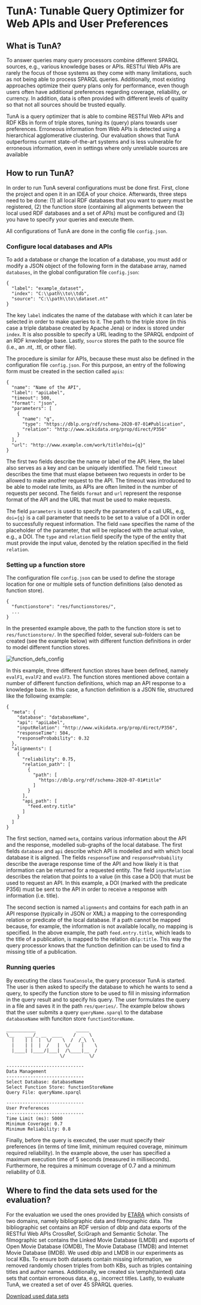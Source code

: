 # TunA: Tunable Query Optimizer for Web APIs and User Preferences

## What is TunA?
To answer queries many query processors combine different SPARQL sources, e.g., various knowledge bases or APIs. RESTful Web APIs are rarely the focus of those systems as they come with many limitations, such as not being able to process SPARQL queries. Additionally, most existing approaches optimize their query plans only for performance, even though users often have additional preferences regarding coverage, reliability, or currency. In addition, data is often provided with different levels of quality so that not all sources should be trusted equally.

TunA is a query optimizer that is able to combine RESTful Web APIs and RDF KBs in form of triple stores, tuning its (query) plans towards user preferences. Erroneous information from Web APIs is detected using a hierarchical agglomerative clustering. Our evaluation shows that TunA outperforms current state-of-the-art systems and is less vulnerable for erroneous information, even in settings where only unreliable sources are available

## How to run TunA?
In order to run TunA several configurations must be done first. First, clone the project and open it in an IDEA of your choice. Afterwards, three steps need to be done: (1) all local RDF databases that you want to query must be registered, (2) the function store (containing all alignments between the local used RDF databases and a set of APIs) must be configured and (3) you have to specify your queries and execute them.

All configurations of TunA are done in the config file `config.json`.

### Configure local databases and APIs
To add a database or change the location of a database, you must add or modify a JSON object of the following form in the database array, named `databases`, in the global configuration file `config.json`:

```
{
  "label": "example_dataset",
  "index": "C:\\path\\to\\tdb",
  "source": "C:\\path\\to\\dataset.nt"
}
```

The key `label` indicates the name of the database with which it can later be selected in order to make queries to it. The path to the triple store (in this case a triple database created by Apache Jena) or index is stored under `index`. It is also possible to specify a URL leading to the SPARQL endpoint of an RDF knwoledge base. Lastly, `source` stores the path to the source file (i.e., an .nt, .ttl, or other file).

The procedure is similar for APIs, because these must also be defined in the configuration file `config.json`. For this purpose, an entry of the following form must be created in the section called `apis`:

```
{
  "name": "Name of the API",
  "label": "apiLabel",
  "timeout": 500,
  "format": "json",
  "parameters": [
    {
      "name": "q",
      "type": "https://dblp.org/rdf/schema-2020-07-01#Publication",
      "relation": "http://www.wikidata.org/prop/direct/P356"
    }
  ],
  "url": "http://www.example.com/work/title?doi={q}"
}
```

The first two fields describe the name or label of the API. Here, the label also serves as a key and can be uniquely identified. The field `timeout` describes the time that must elapse between two requests in order to be allowed to make another request to the API. The timeout was introduced to be able to model rate limits, as APIs are often limited in the number of requests per second. The fields `format` and `url` represent the response format of the API and the URL that must be used to make requests.

The field `parameters` is used to specify the parameters of a call URL, e.g, `doi={q}` is a call parameter that needs to be set to a value of a DOI in order to successfully request information. The field `name` specifies the name of the placeholder of the parameter, that will be replaced with the actual value, e.g., a DOI. The `type` and `relation` field specify the type of the entity that must provide the input value, denoted by the relation specified in the field `relation`.

### Setting up a function store
The configuration file `config.json` can be used to define the storage location for one or multiple sets of function definitions (also denoted as function store).

```
{
  "functionstore": "res/functionstores/",
  ...
}
```

In the presented example above, the path to the function store is set to `res/functionstore/`. In the specified folder, several sub-folders can be created (see the example below) with different function definitions in order to model different function stores.

![function_defs_config](https://user-images.githubusercontent.com/120786910/210748228-89a0e146-d9d7-469b-9257-3f2a9a56ac8a.JPG)

In this example, three different function stores have been defined, namely `evalF1`, `evalF2` and `evalF3`. The function stores mentioned above contain a number of different function definitions, which map an API response to a knowledge base. In this case, a function definition is a JSON file, structured like the following example:

```
{
  "meta": {
    "database": "databaseName",
    "api": "apiLabel",
    "inputRelation": "http://www.wikidata.org/prop/direct/P356",
    "responseTime": 504,
    "responseProbability": 0.32
  },
  "alignments": [
    {
      "reliability": 0.75,
      "relation_path": [
        {
          "path": [
            "https://dblp.org/rdf/schema-2020-07-01#title"
          ]
        }
      ],
      "api_path": [
        "feed.entry.title"
      ]
    }
  ]
}

```

The first section, named `meta`, contains various information about the API and the response, modelled sub-graphs of the local database. The first fields `database` and `api` describe which API is modelled and with which local database it is aligned. The fields `responseTime` and `responseProbability` describe the average response time of the API and how likely it is that information can be returned for a requested entity. The field `inputRelation` describes the relation that points to a value (in this case a DOI) that must be used to request an API. In this example, a DOI (marked with the predicate P356) must be sent to the API in order to receive a response with information (i.e. title).

The second section is named `alignments` and contains for each path in an API response (typically in JSON or XML) a mapping to the corresponding relation or predicate of the local database. If a path cannot be mapped because, for example, the information is not available locally, no mapping is specified. In the above example, the path `feed.entry.title`, which leads to the title of a publication, is mapped to the relation `dblp:title`. This way the query processor knows that the function definition can be used to find a missing title of a publication.

### Running queries
By executing the class `TunaConsole`, the query processor TunA is started. The user is then asked to specify the database to which he wants to send a query, to specify the function store to be used to fill in missing information in the query result and to specify his query. The user formulates the query in a file and saves it in the path `res/queries/`. The example below shows that the user submits a query `queryName.sparql` to the database `databaseName` with funciton store `functionStoreName`.

```
___________               _____   
\__    ___/_ __  ____    /  _  \  
  |    | |  |  \/    \  /  /_\  \ 
  |    | |  |  /   |  \/    |    \
  |____| |____/|___|  /\____|__  /
                    \/         \/ 

-----------------------------
Data Management
-----------------------------
Select Database: databaseName
Select Function Store: functionStoreName
Query File: queryName.sparql

-----------------------------
User Preferences
-----------------------------
Time Limit (ms): 5000
Minimum Coverage: 0.7
Minimum Reliability: 0.8
```

Finally, before the query is executed, the user must specify their preferences (in terms of time limit, minimum required coverage, minimum required reliability). In the example above, the user has specified a maximum execution time of 5 seconds (measured in milliseconds). Furthermore, he requires a minimum coverage of 0.7 and a minimum reliability of 0.8.

## Where to find the data sets used for the evaluation?
For the evaluation we used the ones provided by [ETARA](https://github.com/anonresearcher123/ETARA) which consists of two domains, namely bibliographic data and filmographic data. The bibliographic set contains an RDF version of dblp and data exports of the RESTful Web APIs CrossRef, SciGraph and Semantic Scholar. The filmographic set contains the Linked Movie Database (LMDB) and exports of Open Movie Database (OMDB), The Movie Database (TMDB) and Internet Movie Database (IMDB). We used dblp and LMDB in our experiments as local KBs. To ensure both datasets contain missing information, we removed randomly chosen triples from both KBs, such as triples containing titles and author names. Additionally, we created six \emph{tainted} data sets that contain erroneous data, e.g., incorrect titles. Lastly, to evaluate TunA, we created a set of over 45 SPARQL queries. 

[Download used data sets](https://tinyurl.com/iswcdata "Link to used datasets")

